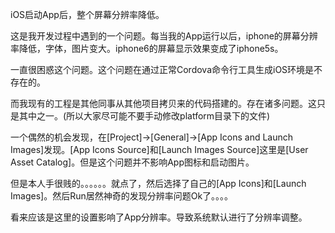 iOS启动App后，整个屏幕分辨率降低。

这是我开发过程中遇到的一个问题。每当我的App运行以后，iphone的屏幕分辨率降低，字体，图片变大。iphone6的屏幕显示效果变成了iphone5s。

一直很困惑这个问题。这个问题在通过正常Cordova命令行工具生成iOS环境是不存在的。

而我现有的工程是其他同事从其他项目拷贝来的代码搭建的。存在诸多问题。这只是其中之一。(所以大家尽可能不要手动修改platform目录下的文件)

一个偶然的机会发现，在[Project]->[General]->[App Icons and Launch Images]发现。[App Icons Source]和[Launch Images Source]这里是[User Asset Catalog]。但是这个问题并不影响App图标和启动图片。

但是本人手很贱的。。。。。。就点了，然后选择了自己的[App Icons]和[Launch Images]。然后Run居然神奇的发现分辨率问题Ok了。。。。

看来应该是这里的设置影响了App分辨率。导致系统默认进行了分辨率调整。